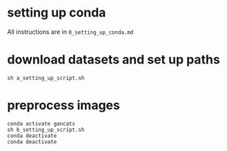 
# setting up conda 
All instructions are in `0_setting_up_conda.md`

# download datasets and set up paths 
```
sh a_setting_up_script.sh
```

# preprocess images
```
conda activate gancats
sh b_setting_up_script.sh
conda deactivate
conda deactivate
```


